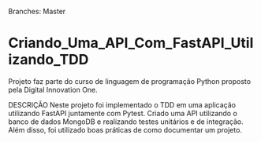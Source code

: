 Branches: Master

# Criando_Uma_API_Com_FastAPI_Utilizando_TDD

Projeto faz parte do curso de linguagem de programação Python proposto pela Digital Innovation One.

DESCRIÇÃO
Neste projeto foi implementado o TDD em uma aplicação utilizando FastAPI juntamente com Pytest. 
Criado uma API utilizando o banco de dados MongoDB e realizando testes unitários e de integração. 
Além disso, foi utilizado boas práticas de como documentar um projeto.

